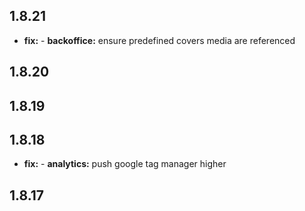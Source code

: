 ## 1.8.21

* **fix:**  - **backoffice:** ensure predefined covers media are referenced

## 1.8.20



## 1.8.19



## 1.8.18

* **fix:**  - **analytics:** push google tag manager higher

## 1.8.17

